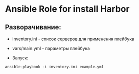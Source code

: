 # Ansible Role for install Harbor

## Разворачивание:

* inventory.ini - список серверов для применения плейбука
* vars/main.yml - параметры плейбука
 
* Запуск:

`ansible-playbook -i inventory.ini example.yml`